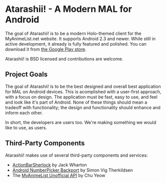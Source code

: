 Atarashii! - A Modern MAL for Android
=====================================

The goal of Atarashii! is to be a modern Holo-themed client for the
MyAnimeList.net website. It supports Android 2.3 and newer. While still in
active development, it already is fully featured and polished. You can download
it from [the Google Play store](https://play.google.com/store/search?q=net.somethingdreadful.MAL&c=apps).

Atarashii! is BSD licensed and contributions are welcome.


Project Goals
-------------
The goal of Atarashii! is to be the best designed and overall best application
for MAL on Android devices. This is acomplished with a user-first approach,
with a focus on design. The application must be fast, easy to use, and feel
and look like it's part of Android. None of these things should mean a tradeoff
with functionality; the design and functionality should enhance and inform each
other.

In short, the developers are users too. We're making something we would like to
use, as users.


Third-Party Components
----------------------
Atarashii! makes use of several third-party components and services:

* [ActionBarSherlock](http://actionbarsherlock.com/) by Jack Wharton
* [Android NumberPicker Backport](https://github.com/SimonVT/android-numberpicker) by Simon Vig Therkildsen
* The [MyAnimeList Unofficial API](http://mal-api.com/) by Chu Yeow

